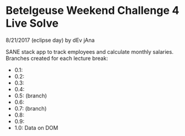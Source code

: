 Betelgeuse Weekend Challenge 4 Live Solve
===
8/21/2017 (eclipse day) by dEv jAna

SANE stack app to track employees and calculate monthly salaries. Branches created for each lecture break:

- 0.1:
- 0.2:
- 0.3:
- 0.4:
- 0.5: (branch)
- 0.6:
- 0.7: (branch)
- 0.8:
- 0.9:
- 1.0: Data on DOM
